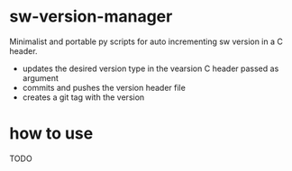 # sw-version-manager
Minimalist and portable py scripts for auto incrementing sw version in a C header.

- updates the desired version type in the vearsion C header passed as argument
- commits and pushes the version header file
- creates a git tag with the version

# how to use
TODO
